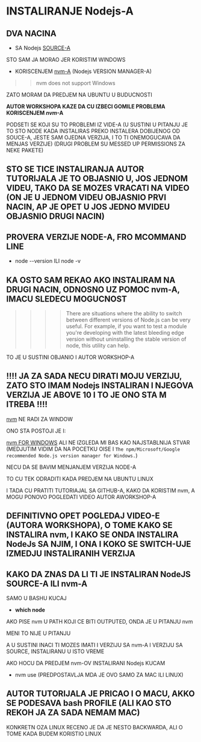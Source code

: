 # INSTALIRANJE Nodejs-A

## DVA NACINA

- SA Nodejs [SOURCE-A](https://nodejs.org/en/)

STO SAM JA MORAO JER KORISTIM WINDOWS

- KORISCENJEM [nvm-A](https://github.com/nvm-sh/nvm/blob/master/README.md) (Nodejs VERSION MANAGER-A)

>> nvm does not support Windows

ZATO MORAM DA PREDJEM NA UBUNTU U BUDUCNOSTI

**AUTOR WORKSHOPA KAZE DA CU IZBECI GOMILE PROBLEMA KORISCENJEM *nvm*-A**

PODSETI SE KOJI SU TO PROBLEMI IZ VIDE-A (U SUSTINI U PITANJU JE TO STO NODE KADA INSTALIRAS PREKO INSTALERA DOBIJENOG OD SOUCE-A, JESTE SAM OJEDNA VERZIJA, I TO TI ONEMOGUCAVA DA MENJAS VERZIJE) (DRUGI PROBLEM SU MESSED UP PERMISSIONS ZA NEKE PAKETE)

## STO SE TICE INSTALIRANJA AUTOR TUTORIJALA JE TO OBJASNIO U, JOS JEDNOM VIDEU, TAKO DA SE MOZES VRACATI NA VIDEO (ON JE U JEDNOM VIDEU OBJASNIO PRVI NACIN, AP JE OPET U JOS JEDNO MVIDEU OBJASNIO DRUGI NACIN)

## PROVERA VERZIJE NODE-A, FRO MCOMMAND LINE

- node --version ILI node -v

## KA OSTO SAM REKAO AKO INSTALIRAM NA DRUGI NACIN, ODNOSNO UZ POMOC nvm-A, IMACU SLEDECU MOGUCNOST

>>>> There are situations where the ability to switch between different versions of Node.js can be very useful. For example, if you want to test a module you're developing with the latest bleeding edge version without uninstalling the stable version of node, this utility can help.

TO JE U SUSTINI OBJANIO I AUTOR WORKSHOP-A

## :bangbang::bangbang: JA ZA SADA NECU DIRATI MOJU VERZIJU, ZATO STO IMAM Nodejs INSTALIRAN I NJEGOVA VERZIJA JE ABOVE 10 I TO JE ONO STA M ITREBA :bangbang::bangbang:

[nvm](https://github.com/nvm-sh/nvm/blob/master/README.md) NE RADI ZA WINDOW

ONO STA POSTOJI JE I:

[nvm FOR WINDOWS](https://github.com/coreybutler/nvm-windows) ALI NE IZGLEDA MI BAS KAO NAJSTABLNIJA STVAR (MEDJUTIM VIDIM DA NA POCETKU OISE I `The npm/Microsoft/Google recommended Node.js version manager for Windows.`)

NECU DA SE BAVIM MENJANJEM VERZIJA NODE-A

TO CU TEK ODRADITI KADA PREDJEM NA UBUNTU LINUX

I TADA CU PRATITI TUTORIAJAL SA GITHUB-A, KAKO DA KORISTIM nvm, A MOGU PONOVO POGLEDATI VIDEO AUTOR AWORKSHOP-A

## DEFINITIVNO OPET POGLEDAJ VIDEO-E (AUTORA WORKSHOPA), O TOME KAKO SE INSTALIRA nvm, I KAKO SE ONDA INSTALIRA NodeJs SA NJIM, I ONA I KOKO SE SWITCH-UJE IZMEDJU INSTALIRANIH VERZIJA

## KAKO DA ZNAS DA LI TI JE INSTALIRAN NodeJS SOURCE-A ILI nvm-A

SAMO U BASHU KUCAJ

- **which node**

AKO PISE nvm U PATH KOJI CE BITI OUTPUTED, ONDA JE U PITANJU nvm

MENI TO NIJE U PITANJU

A U SUSTINI INACI TI MOZES IMATI I VERZIJU SA nvm-A I VERZIJU SA SOURCE, INSTALIRANU  U ISTO VREME

AKO HOCU DA PREDJEM nvm-OV INSTALIRANI Nodejs KUCAM

- nvm use (PREDPOSTAVLJA MDA JE OVO SAMO ZA MAC ILI LINUX)

## AUTOR TUTORIJALA JE PRICAO I O MACU, AKKO SE PODESAVA bash PROFILE (ALI KAO STO REKOH JA ZA SADA NEMAM MAC)

KONKRETN OZA LINUX RECENO JE DA JE NESTO BACKWARDA, ALI O TOME KADA BUDEM KORISTIO LINUX